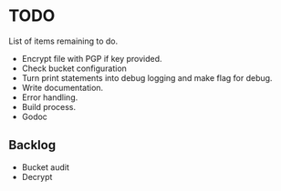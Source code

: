# TODO

List of items remaining to do.

* Encrypt file with PGP if key provided.
* Check bucket configuration
* Turn print statements into debug logging and make flag for debug.
* Write documentation.
* Error handling.
* Build process.
* Godoc

## Backlog

* Bucket audit
* Decrypt